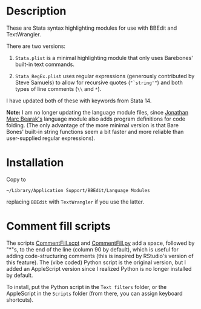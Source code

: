 # Description

These are Stata syntax highlighting modules for use with BBEdit and TextWrangler.

There are two versions:

1. `Stata.plist` is a minimal highlighting module that only uses Barebones' built-in text commands.

2. `Stata_RegEx.plist` uses regular expressions (generously contributed by Steve Samuels) to allow for recursive quotes (``"`string'"``) and both types of line comments (``\\`` and ``*``).

I have updated both of these with keywords from Stata 14.

**Note:** I am no longer updating the language module files, since [Jonathan  Marc Bearak's](http://bearak.org/code/text/index.html) language module also adds program definitions for code folding. (The only advantage of the more minimal version is that Bare Bones' built-in string functions seem a bit faster and more reliable than user-supplied regular expressions).

# Installation

Copy to 

```
~/Library/Application Support/BBEdit/Language Modules
```

replacing `BBEdit` with `TextWrangler` if you use the latter.


# Comment fill scripts

The scripts [CommentFill.scpt](https://github.com/jrgcmu/BBStata/blob/master/CommentFill.scpt) and [CommentFill.py](https://github.com/jrgcmu/BBStata/blob/master/CommentFill.py) add a space, followed by "*"s, to the end of the line (column 90 by default), which is useful for adding code-structuring comments (this is inspired by RStudio's version of this feature). The (vibe coded) Python script is the original version, but I added an AppleScript version since I realized Python is no longer installed by default. 

To install, put the Python script in the `Text filters` folder, or the AppleScript in the `Scripts` folder (from there, you can assign keyboard shortcuts).

